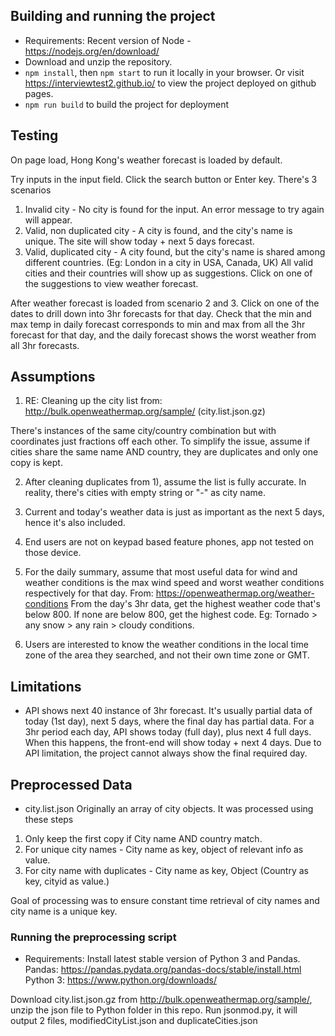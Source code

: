 ## Building and running the project

- Requirements: Recent version of Node - https://nodejs.org/en/download/
- Download and unzip the repository.
- `npm install`, then `npm start` to run it locally in your browser. 
Or visit https://interviewtest2.github.io/ to view the project deployed on github pages.
- `npm run build` to build the project for deployment

## Testing

On page load, Hong Kong's weather forecast is loaded by default.

Try inputs in the input field. Click the search button or Enter key. There's 3 scenarios

1) Invalid city - No city is found for the input. An error message to try again will appear.
2) Valid, non duplicated city - A city is found, and the city's name is unique. The site will show today + next 5 days forecast.
3) Valid, duplicated city - A city found, but the city's name is shared among different countries. (Eg: London in a city in USA, Canada, UK)
All valid cities and their countries will show up as suggestions. Click on one of the suggestions to view weather forecast.

After weather forecast is loaded from scenario 2 and 3. Click on one of the dates to drill down into 3hr forecasts for that day.
Check that the min and max temp in daily forecast corresponds to min and max from all the 3hr forecast for that day, and the daily forecast shows the worst weather from all 3hr forecasts.



## Assumptions

1) RE: Cleaning up the city list from: http://bulk.openweathermap.org/sample/ (city.list.json.gz)

There's instances of the same city/country combination but with coordinates just fractions off each other. To simplify the issue, assume if cities share the same name AND country, they are duplicates and only one copy is kept.

2) After cleaning duplicates from 1), assume the list is fully accurate. In reality, there's cities with empty string or "-" as city name.

3) Current and today's weather data is just as important as the next 5 days, hence it's also included.

4) End users are not on keypad based feature phones, app not tested on those device.

5) For the daily summary, assume that most useful data for wind and weather conditions is the max wind speed and worst weather conditions respectively for that day.
From: https://openweathermap.org/weather-conditions
From the day's 3hr data, get the highest weather code that's below 800. If none are below 800, get the highest code. Eg: Tornado > any snow > any rain > cloudy conditions.

6) Users are interested to know the weather conditions in the local time zone of the area they searched, and not their own time zone or GMT.

## Limitations
- API shows next 40 instance of 3hr forecast. It's usually partial data of today (1st day), next 5 days, where the final day has partial data.
For a 3hr period each day, API shows today (full day), plus next 4 full days. When this happens, the front-end will show today + next 4 days. Due to API limitation, the project cannot always show the final required day.

## Preprocessed Data
- city.list.json
Originally an array of city objects. It was processed using these steps

1) Only keep the first copy if City name AND country match.
2) For unique city names - City name as key, object of relevant info as value.
3) For city name with duplicates - City name as key, Object (Country as key, cityid as value.)

Goal of processing was to ensure constant time retrieval of city names and city name is a unique key.

### Running the preprocessing script

 - Requirements: Install latest stable version of Python 3 and Pandas.
 Pandas: https://pandas.pydata.org/pandas-docs/stable/install.html
 Python 3: https://www.python.org/downloads/

 Download city.list.json.gz from http://bulk.openweathermap.org/sample/, unzip the json file to Python folder in this repo.
 Run jsonmod.py, it will output 2 files, modifiedCityList.json and duplicateCities.json